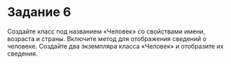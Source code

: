 # Задание 6
Создайте класс под названием «Человек» со
свойствами имени, возраста и страны.
Включите метод для отображения сведений о
человеке. Создайте два экземпляра класса
«Человек» и отобразите их сведения.